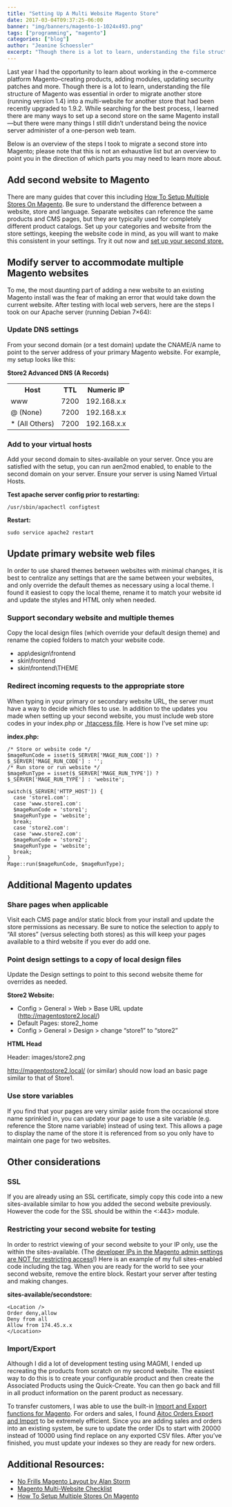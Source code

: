 ```yaml
---
title: "Setting Up A Multi Website Magento Store"
date: 2017-03-04T09:37:25-06:00
banner: "img/banners/magento-1-1024x493.png"
tags: ["programming", "magento"]
categories: ["blog"]
author: "Jeanine Schoessler"
excerpt: "Though there is a lot to learn, understanding the file structure of Magento is essential in order to migrate a store into a multi-website for an upgraded store. Here is an overview of the steps to migrate a second store into Magento."
---
```


Last year I had the opportunity to learn about working in the e-commerce platform Magento–creating products, adding modules, updating security patches and more. Though there is a lot to learn, understanding the file structure of Magento was essential in order to migrate another store (running version 1.4) into a multi-website for another store that had been recently upgraded to 1.9.2\. While searching for the best process, I learned there are many ways to set up a second store on the same Magento install—but there were many things I still didn’t understand being the novice server administer of a one-person web team.

Below is an overview of the steps I took to migrate a second store into Magento; please note that this is not an exhaustive list but an overview to point you in the direction of which parts you may need to learn more about.

Add second website to Magento
---------------------

There are many guides that cover this including [How To Setup Multiple Stores On Magento](https://www.cloudways.com/blog/how-to-setup-multiple-stores-on-magento/). Be sure to understand the difference between a website, store and language. Separate websites can reference the same products and CMS pages, but they are typically used for completely different product catalogs. Set up your categories and website from the store settings, keeping the website code in mind, as you will want to make this consistent in your settings. Try it out now and [set up your second store.](https://www.cloudways.com/blog/how-to-setup-multiple-stores-on-magento/)



## Modify server to accommodate multiple Magento websites



To me, the most daunting part of adding a new website to an existing Magento install was the fear of making an error that would take down the current website. After testing with local web servers, here are the steps I took on our Apache server (running Debian 7×64):



### Update DNS settings



From your second domain (or a test domain) update the CNAME/A name to point to the server address of your primary Magento website. For example, my setup looks like this:

**Store2 Advanced DNS (A Records)**

<table class="table" cellspacing="0" cellpadding="0">

<tbody>

<tr>

<th>Host</th>

<th>TTL</th>

<th>Numeric IP</th>

</tr>

<tr>

<td>www</td>

<td>7200</td>

<td>192.168.x.x</td>

</tr>

<tr>

<td>@ (None)</td>

<td>7200</td>

<td>192.168.x.x</td>

</tr>

<tr>

<td>* (All Others)</td>

<td>7200</td>

<td>192.168.x.x</td>

</tr>

</tbody>

</table>

### Add to your virtual hosts

Add your second domain to sites-available on your server. Once you are satisfied with the setup, you can run aen2mod enabled, to enable to the second domain on your server. Ensure your server is using Named Virtual Hosts.

**Test apache server config prior to restarting:**

    /usr/sbin/apachectl configtest

**Restart:**

    sudo service apache2 restart

## Update primary website web files

In order to use shared themes between websites with minimal changes, it is best to centralize any settings that are the same between your websites, and only override the default themes as necessary using a local theme. I found it easiest to copy the local theme, rename it to match your website id and update the styles and HTML only when needed.

### Support secondary website and multiple themes

Copy the local design files (which override your default design theme) and rename the copied folders to match your website code.

*   app\design\frontend
*   skin\frontend
*   skin\frontend\THEME

### Redirect incoming requests to the appropriate store

When typing in your primary or secondary website URL, the server must have a way to decide which files to use. In addition to the updates you made when setting up your second website, you must include web store codes in your index.php or [.htaccess file](https://www.hostknox.com/tutorials/magento/multistore). Here is how I’ve set mine up:

**index.php:**

    /* Store or website code */  
    $mageRunCode = isset($_SERVER['MAGE_RUN_CODE']) ? $_SERVER['MAGE_RUN_CODE'] : '';  
    /* Run store or run website */  
    $mageRunType = isset($_SERVER['MAGE_RUN_TYPE']) ? $_SERVER['MAGE_RUN_TYPE'] : 'website';

    switch($_SERVER['HTTP_HOST']) {  
      case 'store1.com':  
      case 'www.store1.com':  
      $mageRunCode = 'store1';  
      $mageRunType = 'website';  
      break;  
      case 'store2.com':  
      case 'www.store2.com':  
      $mageRunCode = 'store2';  
      $mageRunType = 'website';  
      break;  
    }  
    Mage::run($mageRunCode, $mageRunType);
 

## Additional Magento updates

### Share pages when applicable

Visit each CMS page and/or static block from your install and update the store permissions as necessary. Be sure to notice the selection to apply to “All stores” (versus selecting both stores) as this will keep your pages available to a third website if you ever do add one.

### Point design settings to a copy of local design files

Update the Design settings to point to this second website theme for overrides as needed.

**Store2 Website:**

*   Config > General > Web > Base URL update (http://magentostore2.local/)
*   Default Pages: store2_home
*   Config > General > Design > change “store1” to “store2”

**HTML Head**

Header: images/store2.png

http://magentostore2.local/ (or similar) should now load an basic page similar to that of Store1.

### Use store variables

If you find that your pages are very similar aside from the occasional store name sprinkled in, you can update your page to use a site variable (e.g. reference the Store name variable) instead of using text. This allows a page to display the name of the store it is referenced from so you only have to maintain one page for two websites.

## Other considerations

### SSL

If you are already using an SSL certificate, simply copy this code into a new sites-available similar to how you added the second website previously. However the code for the SSL should be within the <:443> module.

### Restricting your second website for testing

In order to restrict viewing of your second website to your IP only, use the <Location /> within the sites-available. (The [developer IPs in the Magento admin settings are NOT for restricting access](http://magento.stackexchange.com/questions/4564/setting-up-magento-staging-environment-with-restricted-access)!) Here is an example of my full sites-enabled code including the <Location /> tag. When you are ready for the world to see your second website, remove the entire <Location /> block. Restart your server after testing and making changes.

**sites-available/secondstore:**

    <Location />  
    Order deny,allow  
    Deny from all  
    Allow from 174.45.x.x  
    </Location> 

### Import/Export

Although I did a lot of development testing using MAGMI, I ended up recreating the products from scratch on my second website. The easiest way to do this is to create your configurable product and then create the Associated Products using the Quick-Create. You can then go back and fill in all product information on the parent product as necessary.

To transfer customers, I was able to use the built-in [Import and Export functions for Magento](https://www.templatemonster.com/help/magento-how-to-exportimport-data-in-csv-files.html#gref). For orders and sales, I found [Aitoc Orders Export and Import](https://www.aitoc.com/en/magentomods_orders_export_and_import.html) to be extremely efficient. Since you are adding sales and orders into an existing system, be sure to update the order IDs to start with 20000 instead of 10000 using find replace on any exported CSV files. After you’ve finished, you must update your indexes so they are ready for new orders.

## Additional Resources:

*   [No Frills Magento Layout by Alan Storm](http://store.pulsestorm.net/products/no-frills-magento-layout)
*   [Magento Multi-Website Checklist](http://www.eddiemay.me.uk/2013/08/10/magento-multi-website-checklist/)
*   [How To Setup Multiple Stores On Magento](https://www.cloudways.com/blog/how-to-setup-multiple-stores-on-magento/)